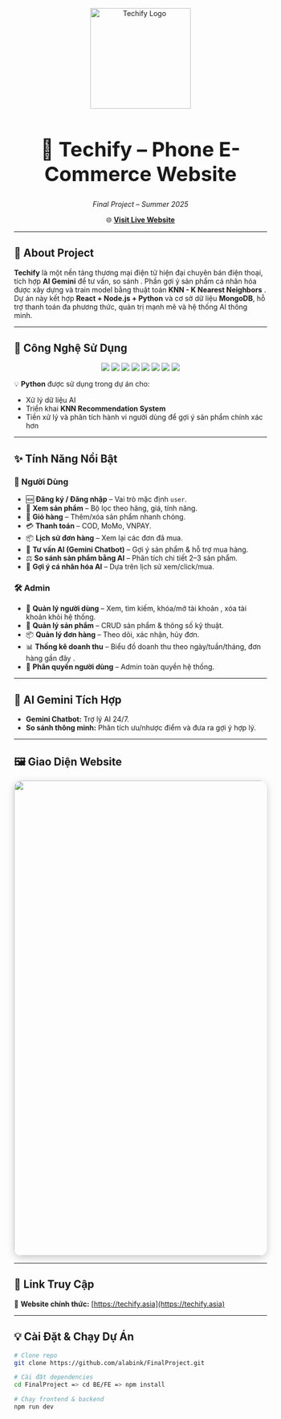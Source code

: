 <!-- Banner Gradient -->
<p align="center">
  <img src="https://github.com/user-attachments/assets/91d502bf-dc3f-4271-a94a-aabbbaa21175" alt="Techify Logo" width="200"/>
</p>

<h1 align="center" style="font-size: 2.5rem;">📱 Techify – Phone E-Commerce Website</h1>
<p align="center"><i>Final Project – Summer 2025</i></p>

<p align="center">
  🌐 <a href="https://techify.asia"><b>Visit Live Website</b></a>  
</p>

---

## 📖 About Project
**Techify** là một nền tảng thương mại điện tử hiện đại chuyên bán điện thoại, tích hợp **AI Gemini** để tư vấn, so sánh . Phần gợi ý sản phẩm cá nhân hóa được xây dựng và train model bằng thuật toán **KNN - K Nearest Neighbors** .  
Dự án này kết hợp **React + Node.js + Python** và cơ sở dữ liệu **MongoDB**, hỗ trợ thanh toán đa phương thức, quản trị mạnh mẽ và hệ thống AI thông minh.

---

## 🚀 Công Nghệ Sử Dụng
<p align="center">
  <img src="https://img.shields.io/badge/React-20232A?style=for-the-badge&logo=react&logoColor=61DAFB"/>
  <img src="https://img.shields.io/badge/Vite-646CFF?style=for-the-badge&logo=vite&logoColor=white"/>
  <img src="https://img.shields.io/badge/Node.js-43853D?style=for-the-badge&logo=node.js&logoColor=white"/>
  <img src="https://img.shields.io/badge/Python-3776AB?style=for-the-badge&logo=python&logoColor=white"/>
  <img src="https://img.shields.io/badge/MongoDB-4EA94B?style=for-the-badge&logo=mongodb&logoColor=white"/>
  <img src="https://img.shields.io/badge/Gemini%20AI-000000?style=for-the-badge&logo=google&logoColor=white"/>
  <img src="https://img.shields.io/badge/MoMo-9C27B0?style=for-the-badge"/>
  <img src="https://img.shields.io/badge/VNPAY-005BAC?style=for-the-badge"/>
</p>

💡 **Python** được sử dụng trong dự án cho:  
- Xử lý dữ liệu AI  
- Triển khai **KNN Recommendation System**  
- Tiền xử lý và phân tích hành vi người dùng để gợi ý sản phẩm chính xác hơn  

---

## ✨ Tính Năng Nổi Bật

### 👤 Người Dùng
- 🆕 **Đăng ký / Đăng nhập** – Vai trò mặc định `user`.
- 📱 **Xem sản phẩm** – Bộ lọc theo hãng, giá, tính năng.
- 🛒 **Giỏ hàng** – Thêm/xóa sản phẩm nhanh chóng.
- 💳 **Thanh toán** – COD, MoMo, VNPAY.
- 📦 **Lịch sử đơn hàng** – Xem lại các đơn đã mua.
- 🤖 **Tư vấn AI (Gemini Chatbot)** – Gợi ý sản phẩm & hỗ trợ mua hàng.
- ⚖ **So sánh sản phẩm bằng AI** – Phân tích chi tiết 2–3 sản phẩm.
- 🎯 **Gợi ý cá nhân hóa AI** – Dựa trên lịch sử xem/click/mua.

### 🛠️ Admin
- 👥 **Quản lý người dùng** – Xem, tìm kiếm, khóa/mở tài khoản , xóa tài khoản khỏi hệ thống.
- 📱 **Quản lý sản phẩm** – CRUD sản phẩm & thông số kỹ thuật.
- 📦 **Quản lý đơn hàng** – Theo dõi, xác nhận, hủy đơn.
- 📊 **Thống kê doanh thu** – Biểu đồ doanh thu theo ngày/tuần/tháng, đơn hàng gần đây .
- 🔑 **Phân quyền người dùng** – Admin toàn quyền hệ thống.

---

## 🤖 AI Gemini Tích Hợp
- **Gemini Chatbot:** Trợ lý AI 24/7.
- **So sánh thông minh:** Phân tích ưu/nhược điểm và đưa ra gợi ý hợp lý.

---

## 🖼️ Giao Diện Website
<p align="center">
  <img width="1916" height="944" alt="anhgiaodien" src="https://github.com/user-attachments/assets/99e9f8fd-91fa-4d04-990e-4bc063e8f570" alt="Homepage Screenshot" style="border-radius: 15px; box-shadow: 0px 4px 15px rgba(0,0,0,0.2)"/>
</p>

---

## 📌 Link Truy Cập
🔗 **Website chính thức:** [https://techify.asia](https://techify.asia)  

---

## 💡 Cài Đặt & Chạy Dự Án

```bash
# Clone repo
git clone https://github.com/alabink/FinalProject.git

# Cài đặt dependencies
cd FinalProject => cd BE/FE => npm install

# Chạy frontend & backend
npm run dev
